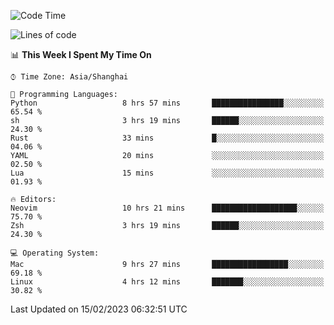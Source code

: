 <!--START_SECTION:waka-->
![Code Time](http://img.shields.io/badge/Code%20Time-1%2C146%20hrs%2017%20mins-blue)

![Lines of code](https://img.shields.io/badge/From%20Hello%20World%20I%27ve%20Written-24%20Thousand%20lines%20of%20code-blue)

📊 **This Week I Spent My Time On** 

```text
⌚︎ Time Zone: Asia/Shanghai

💬 Programming Languages: 
Python                   8 hrs 57 mins       ████████████████░░░░░░░░░   65.54 % 
sh                       3 hrs 19 mins       ██████░░░░░░░░░░░░░░░░░░░   24.30 % 
Rust                     33 mins             █░░░░░░░░░░░░░░░░░░░░░░░░   04.06 % 
YAML                     20 mins             ░░░░░░░░░░░░░░░░░░░░░░░░░   02.50 % 
Lua                      15 mins             ░░░░░░░░░░░░░░░░░░░░░░░░░   01.93 % 

🔥 Editors: 
Neovim                   10 hrs 21 mins      ███████████████████░░░░░░   75.70 % 
Zsh                      3 hrs 19 mins       ██████░░░░░░░░░░░░░░░░░░░   24.30 % 

💻 Operating System: 
Mac                      9 hrs 27 mins       █████████████████░░░░░░░░   69.18 % 
Linux                    4 hrs 12 mins       ███████░░░░░░░░░░░░░░░░░░   30.82 % 

```


 Last Updated on 15/02/2023 06:32:51 UTC
<!--END_SECTION:waka-->

